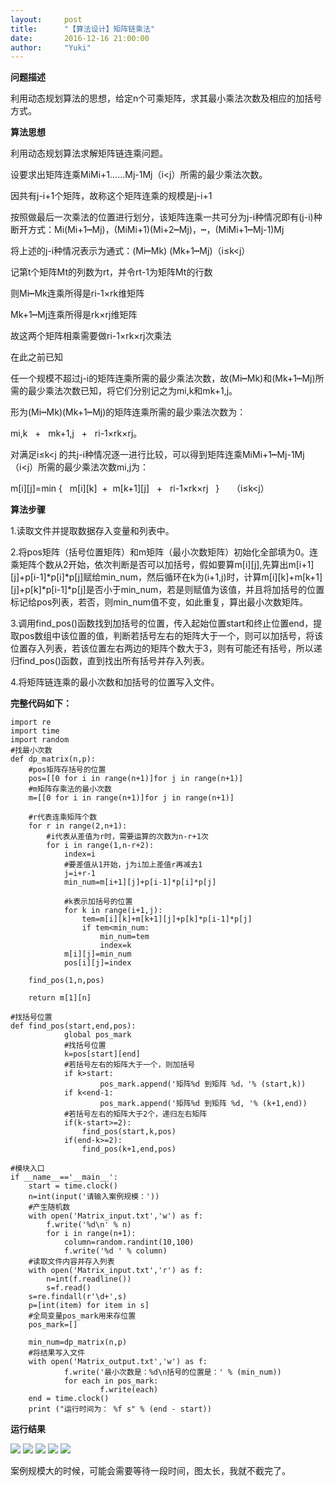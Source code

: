```yaml
---
layout:     post
title:      "【算法设计】矩阵链乘法"
date:       2016-12-16 21:00:00
author:     "Yuki"
---
```


**问题描述**

利用动态规划算法的思想，给定n个可乘矩阵，求其最小乘法次数及相应的加括号方式。

**算法思想**

利用动态规划算法求解矩阵链连乘问题。

设要求出矩阵连乘MiMi+1……Mj-1Mj（i<j）所需的最少乘法次数。

因共有j-i+1个矩阵，故称这个矩阵连乘的规模是j-i+1

按照做最后一次乘法的位置进行划分，该矩阵连乘一共可分为j-i种情况即有(j-i)种断开方式：Mi(Mi+1┅Mj)，(MiMi+1)(Mi+2┅Mj)，┅，(MiMi+1┅Mj-1)Mj

将上述的j-i种情况表示为通式：(Mi┅Mk) (Mk+1┅Mj)（i≤k<j）

记第t个矩阵Mt的列数为rt，并令rt-1为矩阵Mt的行数

则Mi┅Mk连乘所得是ri-1×rk维矩阵

Mk+1┅Mj连乘所得是rk×rj维矩阵

故这两个矩阵相乘需要做ri-1×rk×rj次乘法

在此之前已知

任一个规模不超过j-i的矩阵连乘所需的最少乘法次数，故(Mi┅Mk)和(Mk+1┅Mj)所需的最少乘法次数已知，将它们分别记之为mi,k和mk+1,j。

形为(Mi┅Mk)(Mk+1┅Mj)的矩阵连乘所需的最少乘法次数为：

mi,k   +   mk+1,j   +   ri-1×rk×rj。

对满足i≤k<j 的共j-i种情况逐一进行比较，可以得到矩阵连乘MiMi+1┅Mj-1Mj（i<j）所需的最少乘法次数mi,j为：

m\[i\]\[j\]=min {   m\[i\]\[k\]  +  m\[k+1\]\[j\]   +   ri-1×rk×rj   }     （i≤k<j）

**算法步骤**

1.读取文件并提取数据存入变量和列表中。

2.将pos矩阵（括号位置矩阵）和m矩阵（最小次数矩阵）初始化全部填为0。连乘矩阵个数从2开始，依次判断是否可以加括号，假如要算m[i][j],先算出m\[i+1\]\[j\]+p\[i-1\]*p\[i\]*p\[j\]赋给min_num，然后循环在k为(i+1,j)时，计算m\[i\]\[k\]+m\[k+1\]\[j\]+p\[k\]*p\[i-1\]*p\[j\]是否小于min_num，若是则赋值为该值，并且将加括号的位置标记给pos列表，若否，则min_num值不变，如此重复，算出最小次数矩阵。

3.调用find_pos()函数找到加括号的位置，传入起始位置start和终止位置end，提取pos数组中该位置的值，判断若括号左右的矩阵大于一个，则可以加括号，将该位置存入列表，若该位置左右两边的矩阵个数大于3，则有可能还有括号，所以递归find_pos()函数，直到找出所有括号并存入列表。

4.将矩阵链连乘的最小次数和加括号的位置写入文件。

**完整代码如下：**

    import re
    import time
    import random
    #找最小次数
    def dp_matrix(n,p):
        #pos矩阵存括号的位置
        pos=[[0 for i in range(n+1)]for j in range(n+1)]
        #m矩阵存乘法的最小次数
        m=[[0 for i in range(n+1)]for j in range(n+1)]

        #r代表连乘矩阵个数
        for r in range(2,n+1):
            #i代表从差值为r时，需要运算的次数为n-r+1次
            for i in range(1,n-r+2):
                index=i
                #要差值从1开始，j为i加上差值r再减去1
                j=i+r-1
                min_num=m[i+1][j]+p[i-1]*p[i]*p[j]
                
                #k表示加括号的位置
                for k in range(i+1,j):
                    tem=m[i][k]+m[k+1][j]+p[k]*p[i-1]*p[j]
                    if tem<min_num:
                        min_num=tem
                        index=k
                m[i][j]=min_num
                pos[i][j]=index
        
        find_pos(1,n,pos)
                
        return m[1][n]
        
    #找括号位置
    def find_pos(start,end,pos):
                global pos_mark
                #找括号位置
                k=pos[start][end]
                #若括号左右的矩阵大于一个，则加括号
                if k>start:
                        pos_mark.append('矩阵%d 到矩阵 %d，'% (start,k))
                if k<end-1:
                        pos_mark.append('矩阵%d 到矩阵 %d, '% (k+1,end))
                #若括号左右的矩阵大于2个，递归左右矩阵
                if(k-start>=2):
                    find_pos(start,k,pos)
                if(end-k>=2):
                    find_pos(k+1,end,pos)       

    #模块入口
    if __name__=='__main__':
	    start = time.clock()
	    n=int(input('请输入案例规模：'))
	    #产生随机数
	    with open('Matrix_input.txt','w') as f:
	        f.write('%d\n' % n)
	        for i in range(n+1):
	            column=random.randint(10,100)
	            f.write('%d ' % column)
	    #读取文件内容并存入列表
	    with open('Matrix_input.txt','r') as f:
	        n=int(f.readline())
	        s=f.read()
	    s=re.findall(r'\d+',s)
	    p=[int(item) for item in s]
	    #全局变量pos_mark用来存位置
	    pos_mark=[]   
	
	    min_num=dp_matrix(n,p)
	    #将结果写入文件
	    with open('Matrix_output.txt','w') as f:
	            f.write('最小次数是：%d\n括号的位置是：' % (min_num))
	            for each in pos_mark:
	                    f.write(each)
	    end = time.clock()
	    print ("运行时间为： %f s" % (end - start))  

**运行结果**

<img src="../../../../../img/blogs/matrix_chain/01.png">


<img src="../../../../../img/blogs/matrix_chain/02.png">


<img src="../../../../../img/blogs/matrix_chain/03.png">


<img src="../../../../../img/blogs/matrix_chain/04.png">


<img src="../../../../../img/blogs/matrix_chain/05.png">

案例规模大的时候，可能会需要等待一段时间，图太长，我就不截完了。